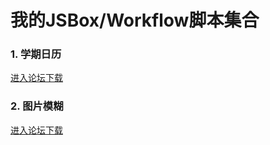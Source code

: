 # 我的JSBox/Workflow脚本集合

### 1. 学期日历
[进入论坛下载](https://jsboxbbs.com/d/86--)

### 2. 图片模糊
[进入论坛下载](https://jsboxbbs.com/d/99--)
